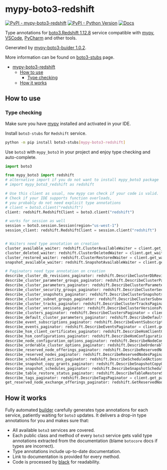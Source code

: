# mypy-boto3-redshift

[![PyPI - mypy-boto3-redshift](https://img.shields.io/pypi/v/mypy-boto3-redshift.svg?color=blue)](https://pypi.org/project/mypy-boto3-redshift)
[![PyPI - Python Version](https://img.shields.io/pypi/pyversions/mypy-boto3-redshift.svg?color=blue)](https://pypi.org/project/mypy-boto3-redshift)
[![Docs](https://img.shields.io/readthedocs/mypy-boto3-builder.svg?color=blue)](https://mypy-boto3-builder.readthedocs.io/)

Type annotations for
[boto3.Redshift 1.12.8](https://boto3.amazonaws.com/v1/documentation/api/1.12.8/reference/services/redshift.html#Redshift) service
compatible with [mypy](https://github.com/python/mypy), [VSCode](https://code.visualstudio.com/),
[PyCharm](https://www.jetbrains.com/pycharm/) and other tools.

Generated by [mypy-boto3-buider 1.0.2](https://github.com/vemel/mypy_boto3_builder).

More information can be found on [boto3-stubs](https://pypi.org/project/boto3-stubs/) page.

- [mypy-boto3-redshift](#mypy-boto3-redshift)
  - [How to use](#how-to-use)
    - [Type checking](#type-checking)
  - [How it works](#how-it-works)

## How to use

### Type checking

Make sure you have [mypy](https://github.com/python/mypy) installed and activated in your IDE.

Install `boto3-stubs` for `Redshift` service.

```bash
python -m pip install boto3-stubs[mypy-boto3-redshift]
```

Use `boto3` with `mypy_boto3` in your project and enjoy type checking and auto-complete.

```python
import boto3

from mypy_boto3 import redshift
# alternative import if you do not want to install mypy_boto3 package
# import mypy_boto3_redshift as redshift

# Use this client as usual, now mypy can check if your code is valid.
# Check if your IDE supports function overloads,
# you probably do not need explicit type annotations
# client = boto3.client("redshift")
client: redshift.RedshiftClient = boto3.client("redshift")

# works for session as well
session = boto3.session.Session(region="us-west-1")
session_client: redshift.RedshiftClient = session.client("redshift")


# Waiters need type annotation on creation
cluster_available_waiter: redshift.ClusterAvailableWaiter = client.get_waiter("cluster_available")
cluster_deleted_waiter: redshift.ClusterDeletedWaiter = client.get_waiter("cluster_deleted")
cluster_restored_waiter: redshift.ClusterRestoredWaiter = client.get_waiter("cluster_restored")
snapshot_available_waiter: redshift.SnapshotAvailableWaiter = client.get_waiter("snapshot_available")

# Paginators need type annotation on creation
describe_cluster_db_revisions_paginator: redshift.DescribeClusterDbRevisionsPaginator = client.get_paginator("describe_cluster_db_revisions")
describe_cluster_parameter_groups_paginator: redshift.DescribeClusterParameterGroupsPaginator = client.get_paginator("describe_cluster_parameter_groups")
describe_cluster_parameters_paginator: redshift.DescribeClusterParametersPaginator = client.get_paginator("describe_cluster_parameters")
describe_cluster_security_groups_paginator: redshift.DescribeClusterSecurityGroupsPaginator = client.get_paginator("describe_cluster_security_groups")
describe_cluster_snapshots_paginator: redshift.DescribeClusterSnapshotsPaginator = client.get_paginator("describe_cluster_snapshots")
describe_cluster_subnet_groups_paginator: redshift.DescribeClusterSubnetGroupsPaginator = client.get_paginator("describe_cluster_subnet_groups")
describe_cluster_tracks_paginator: redshift.DescribeClusterTracksPaginator = client.get_paginator("describe_cluster_tracks")
describe_cluster_versions_paginator: redshift.DescribeClusterVersionsPaginator = client.get_paginator("describe_cluster_versions")
describe_clusters_paginator: redshift.DescribeClustersPaginator = client.get_paginator("describe_clusters")
describe_default_cluster_parameters_paginator: redshift.DescribeDefaultClusterParametersPaginator = client.get_paginator("describe_default_cluster_parameters")
describe_event_subscriptions_paginator: redshift.DescribeEventSubscriptionsPaginator = client.get_paginator("describe_event_subscriptions")
describe_events_paginator: redshift.DescribeEventsPaginator = client.get_paginator("describe_events")
describe_hsm_client_certificates_paginator: redshift.DescribeHsmClientCertificatesPaginator = client.get_paginator("describe_hsm_client_certificates")
describe_hsm_configurations_paginator: redshift.DescribeHsmConfigurationsPaginator = client.get_paginator("describe_hsm_configurations")
describe_node_configuration_options_paginator: redshift.DescribeNodeConfigurationOptionsPaginator = client.get_paginator("describe_node_configuration_options")
describe_orderable_cluster_options_paginator: redshift.DescribeOrderableClusterOptionsPaginator = client.get_paginator("describe_orderable_cluster_options")
describe_reserved_node_offerings_paginator: redshift.DescribeReservedNodeOfferingsPaginator = client.get_paginator("describe_reserved_node_offerings")
describe_reserved_nodes_paginator: redshift.DescribeReservedNodesPaginator = client.get_paginator("describe_reserved_nodes")
describe_scheduled_actions_paginator: redshift.DescribeScheduledActionsPaginator = client.get_paginator("describe_scheduled_actions")
describe_snapshot_copy_grants_paginator: redshift.DescribeSnapshotCopyGrantsPaginator = client.get_paginator("describe_snapshot_copy_grants")
describe_snapshot_schedules_paginator: redshift.DescribeSnapshotSchedulesPaginator = client.get_paginator("describe_snapshot_schedules")
describe_table_restore_status_paginator: redshift.DescribeTableRestoreStatusPaginator = client.get_paginator("describe_table_restore_status")
describe_tags_paginator: redshift.DescribeTagsPaginator = client.get_paginator("describe_tags")
get_reserved_node_exchange_offerings_paginator: redshift.GetReservedNodeExchangeOfferingsPaginator = client.get_paginator("get_reserved_node_exchange_offerings")
```

## How it works

Fully automated [builder](https://github.com/vemel/mypy_boto3_builder) carefully generates
type annotations for each service, patiently waiting for `boto3` updates. It delivers
a drop-in type annotations for you and makes sure that:

- All available `boto3` services are covered.
- Each public class and method of every `boto3` service gets valid type annotations
  extracted from the documentation (blame `botocore` docs if types are incorrect).
- Type annotations include up-to-date documentation.
- Link to documentation is provided for every method.
- Code is processed by [black](https://github.com/psf/black) for readability.